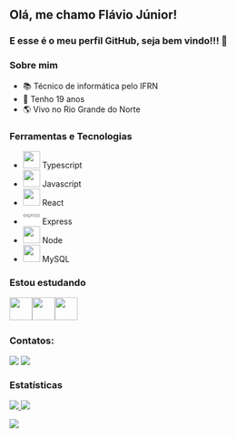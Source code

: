 ## Olá, me chamo Flávio Júnior! 
### E esse é o meu perfil GitHub, seja bem vindo!!! 👋


### Sobre mim
- 📚 Técnico de informática pelo IFRN
- 🍰 Tenho 19 anos
- 🌎 Vivo no Rio Grande do Norte

### Ferramentas e Tecnologias

- <img src="https://cdn.jsdelivr.net/gh/devicons/devicon/icons/typescript/typescript-plain.svg" width="30" height="30"/> Typescript
- <img src="https://cdn.jsdelivr.net/gh/devicons/devicon/icons/javascript/javascript-original.svg" width="30" height="30"/> Javascript
- <img src="https://cdn.jsdelivr.net/gh/devicons/devicon/icons/react/react-original.svg" width="30" height="30"/> React
- <img src="https://github.com/devicons/devicon/blob/master/icons/express/express-original-wordmark.svg" width="30" height="30"/> Express
- <img src="https://cdn.jsdelivr.net/gh/devicons/devicon/icons/nodejs/nodejs-original.svg" width="30" height="30"/> Node
- <img src="https://cdn.jsdelivr.net/gh/devicons/devicon/icons/mysql/mysql-original.svg" width="30" height="30"/> MySQL          

### Estou estudando
<img src="https://cdn.jsdelivr.net/gh/devicons/devicon/icons/nextjs/nextjs-original.svg" width="40" height="40"/><img src="https://cdn.jsdelivr.net/gh/devicons/devicon/icons/python/python-original.svg" width="40" height="40"/><img src="https://cdn.jsdelivr.net/gh/devicons/devicon/icons/java/java-original.svg" width="40" height="40"/>

### Contatos:

<div>
<a href = "mailto:flavinhoj78@gmail.com"><img src="https://img.shields.io/badge/Gmail-D14836?style=for-the-badge&logo=gmail&logoColor=white" target="_blank"></a>
<a href="https://www.linkedin.com/in/flavjr/?locale=pt_BR" target="_blank"><img src="https://img.shields.io/badge/-LinkedIn-%230077B5?style=for-the-badge&logo=linkedin&logoColor=white" target="_blank"></a>   
</div>


### Estatísticas

<div>
<a href="https://github.com/FlavioJunior2021">
<img height="180em" src="https://github-readme-stats.vercel.app/api/top-langs/?username=FlavioJunior2021&layout=compact&langs_count=7&theme=dracula"/>
<img height="180em" src="https://github-readme-stats.vercel.app/api?username=FlavioJunior2021&show_icons=true&theme=dracula&include_all_commits=true&count_private=true"/>
</div>          
          

![](https://visitor-badge.glitch.me/badge?page_id=FlavioJunior2021&left_color=gray&right_color=blueviolet&left_text=Visitantes)

